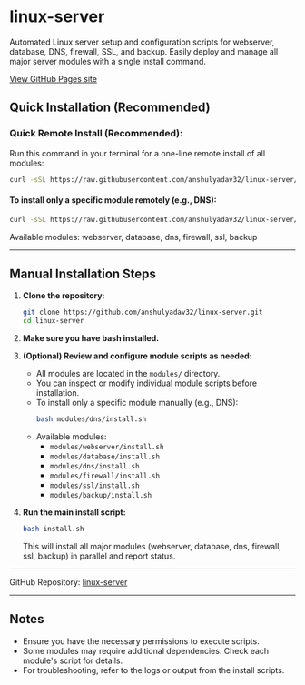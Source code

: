 

# linux-server

Automated Linux server setup and configuration scripts for webserver, database, DNS, firewall, SSL, and backup. Easily deploy and manage all major server modules with a single install command.

[View GitHub Pages site](https://anshulyadav32.github.io/linux-server/)



## Quick Installation (Recommended)




### Quick Remote Install (Recommended):
Run this command in your terminal for a one-line remote install of all modules:
```bash
curl -sSL https://raw.githubusercontent.com/anshulyadav32/linux-server/main/s1.sh | bash
```

#### To install only a specific module remotely (e.g., DNS):
```bash
curl -sSL https://raw.githubusercontent.com/anshulyadav32/linux-server/main/s1.sh | bash -s dns
```

Available modules: webserver, database, dns, firewall, ssl, backup


---

## Manual Installation Steps

1. **Clone the repository:**
   ```bash
   git clone https://github.com/anshulyadav32/linux-server.git
   cd linux-server
   ```

2. **Make sure you have bash installed.**


3. **(Optional) Review and configure module scripts as needed:**
    - All modules are located in the `modules/` directory.
    - You can inspect or modify individual module scripts before installation.
    - To install only a specific module manually (e.g., DNS):
       ```bash
       bash modules/dns/install.sh
       ```
    - Available modules:
      - `modules/webserver/install.sh`
      - `modules/database/install.sh`
      - `modules/dns/install.sh`
      - `modules/firewall/install.sh`
      - `modules/ssl/install.sh`
      - `modules/backup/install.sh`

4. **Run the main install script:**
   ```bash
   bash install.sh
   ```
   This will install all major modules (webserver, database, dns, firewall, ssl, backup) in parallel and report status.

---

GitHub Repository: [linux-server](https://github.com/anshulyadav32/linux-server)

---

## Notes
- Ensure you have the necessary permissions to execute scripts.
- Some modules may require additional dependencies. Check each module's script for details.
- For troubleshooting, refer to the logs or output from the install scripts.
